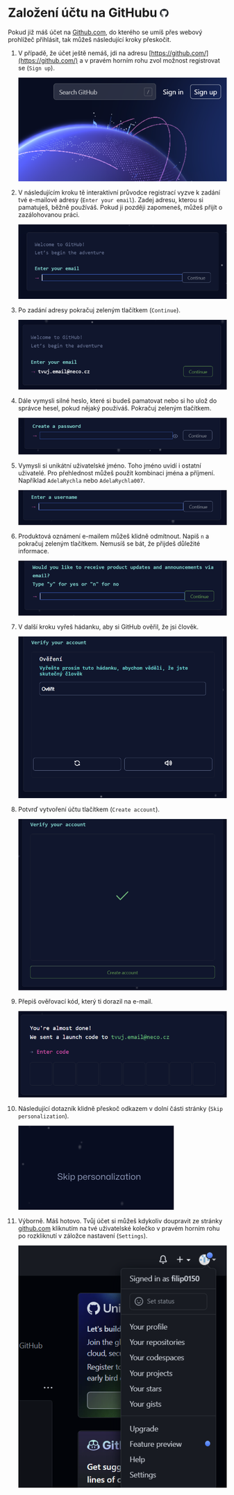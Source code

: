 # Založení účtu na GitHubu <img src="../loga/github.svg" alt="logo GitHubu" width="20px">

Pokud již máš účet na [Github.com](https://github.com/), do kterého se umíš přes webový prohlížeč přihlásit, tak můžeš následující kroky přeskočit.

1. V případě, že účet ještě nemáš, jdi na adresu [https://github.com/](https://github.com/) a v pravém horním rohu zvol možnost registrovat se (`Sign up`).

   ![registrovat se](registrovat-se.png)

1. V následujícím kroku tě interaktivní průvodce registrací vyzve k zadání tvé e-mailové adresy (`Enter your email`). Zadej adresu, kterou si pamatuješ, běžně používáš. Pokud ji později zapomeneš, můžeš přijít o zazálohovanou práci.

   ![e-mail](enter-email.png)

1. Po zadání adresy pokračuj zeleným tlačítkem (`Continue`).

   ![continue](email-continue.png)

1. Dále vymysli silné heslo, které si budeš pamatovat nebo si ho ulož do správce hesel, pokud nějaký používáš. Pokračuj zeleným tlačítkem.

   ![heslo](heslo.png)

1. Vymysli si unikátní uživatelské jméno. Toho jméno uvidí i ostatní uživatelé. Pro přehlednost můžeš použít kombinaci jména a příjmení. Například `AdelaRychla` nebo `AdelaRychla007`.

   ![uživatelské jméno](uzivatelske-jmeno.png)

1. Produktová oznámení e-mailem můžeš klidně odmítnout. Napiš `n` a pokračuj zeleným tlačítkem. Nemusíš se bát, že přijdeš důležité informace.

   ![oznámení](oznameni.png)

1. V další kroku vyřeš hádanku, aby si GitHub ověřil, že jsi člověk.

   ![hádanka](hadanka.png)

1. Potvrď vytvoření účtu tlačítkem (`Create account`).

   ![vytvořit účet](vytvorit-ucet.png)

1. Přepiš ověřovací kód, který ti dorazil na e-mail.

   ![kód](kod.png)

1. Následující dotazník klidně přeskoč odkazem v dolní části stránky (`Skip personalization`).

   ![přeskočit](preskocit-dotaznik.png)

1. Výborně. Máš hotovo. Tvůj účet si můžeš kdykoliv doupravit ze stránky [github.com](https://github.com/) kliknutím na tvé uživatelské kolečko v pravém horním rohu po rozkliknutí v záložce nastavení (`Settings`).

   ![uživatel](uzivatel.png)
